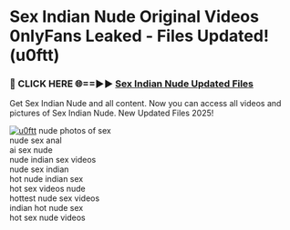 # Sex Indian Nude Original Videos 0nlyFans Leaked - Files Updated! (u0ftt)

<h3>🔴 CLICK HERE 🌐==►► <a href="https://tinyurl.com/yc6ubb5a" rel="nofollow">Sex Indian Nude Updated Files</a></h3>

Get Sex Indian Nude and all content. Now you can access all videos and pictures of Sex Indian Nude. New Updated Files 2025!

[![u0ftt](https://i.imgur.com/7eu0CRL.gif)](https://tinyurl.com/yc6ubb5a)
nude photos of sex<br>
nude sex anal<br>
ai sex nude<br>
nude indian sex videos<br>
nude sex indian<br>
hot nude indian sex<br>
hot sex videos nude<br>
hottest nude sex videos<br>
indian hot nude sex<br>
hot sex nude videos